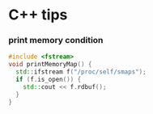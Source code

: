 # C++ tips
### print memory condition
```C++
#include <fstream>
void printMemoryMap() {
  std::ifstream f("/proc/self/smaps");
  if (f.is_open()) {
    std::cout << f.rdbuf();
  }
}
```